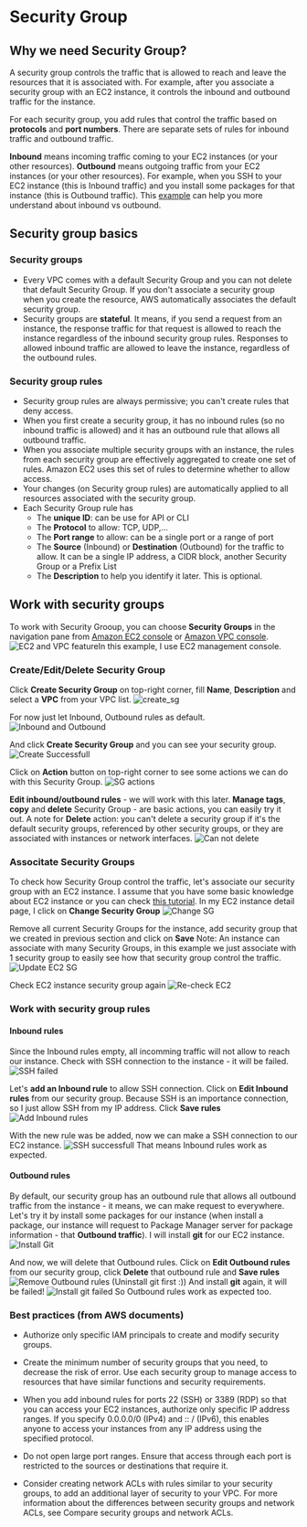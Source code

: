 # Security Group

## Why we need Security Group?
A security group controls the traffic that is allowed to reach and leave the resources that it is associated with. For example, after you associate a security group with an EC2 instance, it controls the inbound and outbound traffic for the instance.

For each security group, you add rules that control the traffic based on **protocols** and **port numbers**. There are separate sets of rules for inbound traffic and outbound traffic.

**Inbound** means incoming traffic coming to your EC2 instances (or your other resources).
**Outbound** means outgoing traffic from your EC2 instances (or your other resources).
For example, when you SSH to your EC2 instance (this is Inbound traffic) and you install some packages for that instance (this is Outbound traffic). This [example](https://stackoverflow.com/questions/68792117/outbound-rules-in-a-security-group) can help you more understand about inbound vs outbound.

## Security group basics
### Security groups
- Every VPC comes with a default Security Group and you can not delete that default Security Group. If you don't associate a security group when you create the resource, AWS automatically associates the default security group.
- Security groups are **stateful**. It means, if you send a request from an instance, the response traffic for that request is allowed to reach the instance regardless of the inbound security group rules. Responses to allowed inbound traffic are allowed to leave the instance, regardless of the outbound rules.
### Security group rules
- Security group rules are always permissive; you can't create rules that deny access.
- When you first create a security group, it has no inbound rules (so no inbound traffic is allowed) and it has an outbound rule that allows all outbound traffic.
- When you associate multiple security groups with an instance, the rules from each security group are effectively aggregated to create one set of rules. Amazon EC2 uses this set of rules to determine whether to allow access.
- Your changes (on Security group rules) are automatically applied to all resources associated with the security group.
- Each Security Group rule has
  - The **unique ID**: can be use for API or CLI
  - The **Protocol** to allow: TCP, UDP,...
  - The **Port range** to allow: can be a single port or a range of port
  - The **Source** (Inbound) or **Destination** (Outbound) for the traffic to allow. It can be a single IP address, a CIDR block, another Security Group or a Prefix List
  - The **Description** to help you identify it later. This is optional.

## Work with security groups
To work with Security Grooup, you can choose **Security Groups** in the navigation pane from [Amazon EC2 console](https://console.aws.amazon.com/ec2/) or [Amazon VPC console](https://console.aws.amazon.com/vpc/). 
![EC2 and VPC feature](./images/ec2_vs_vpc.png)In this example, I use EC2 management console.

### Create/Edit/Delete Security Group
Click **Create Security Group** on top-right corner, fill **Name**, **Description** and select a **VPC** from your VPC list.
![create_sg](./images/create_sg.png)

For now just let Inbound, Outbound rules as default.
![Inbound and Outbound](./images/inbound_outbound.png)

And click **Create Security Group** and you can see your security group.
![Create Successfull](./images/create_successfull.png)

Click on **Action** button on top-right corner to see some actions we can do with this Security Group.
![SG actions](./images/sg_actions.png)

**Edit inbound/outbound rules** - we will work with this later. **Manage tags**, **copy** and **delete** Security Group - are basic actions, you can easily try it out. A note for **Delete** action: you can't delete a security group if it's the default security groups, referenced by other security groups, or they are associated with instances or network interfaces.
![Can not delete](./images/cant_delete.png)

### Associtate Security Groups
To check how Security Group control the traffic, let's associate our security group with an EC2 instance. I assume that you have some basic knowledge about EC2 instance or you can check [this tutorial](https://github.com/GoldenOwlAsia/go-lnd/tree/main/deployment/aws/ec2).
In my EC2 instance detail page, I click on **Change Security Group** ![Change SG](./images/change_sg.png)

Remove all current Security Groups for the instance, add security group that we created in previous section and click on **Save**
Note: An instance can associate with many Security Groups, in this example we just associate with 1 security group to easily see how that security group control the traffic.
![Update EC2 SG](./images/update_ec2_sg.png)

Check EC2 instance security group again
![Re-check EC2](./images/recheck_ec2_sg.png)

### Work with security group rules
#### Inbound rules
Since the Inbound rules empty, all incomming traffic will not allow to reach our instance. Check with SSH connection to the instance - it will be failed.
![SSH failed](./images/ssh_failed.png)

Let's **add an Inbound rule** to allow SSH connection. Click on **Edit Inbound rules** from our security group. Because SSH is an importance connection, so I just allow SSH from my IP address. Click **Save rules**
![Add Inbound rules](./images/add_inbound_rule.png)

With the new rule was be added, now we can make a SSH connection to our EC2 instance.
![SSH successfull](./images/ssh_success.png)
That means Inbound rules work as expected.
#### Outbound rules
By default, our security group has an outbound rule that allows all outbound traffic from the instance - it means, we can make request to everywhere.
Let's try it by install some packages for our instance (when install a package, our instance will request to Package Manager server for package information - that **Outbound traffic**). I will install **git** for our EC2 instance.
![Install Git](./images/install_git.png)

And now, we will delete that Outbound rules. Click on **Edit Outbound rules** from our security group, click **Delete** that outbound rule and **Save rules**
![Remove Outbound rules](./images/remove_outbound.png)
(Uninstall git first :)) And install **git** again, it will be failed!
![Install git failed](./images/install_git_fail.png)
So Outbound rules work as expected too.

### Best practices (from AWS documents)
- Authorize only specific IAM principals to create and modify security groups.

- Create the minimum number of security groups that you need, to decrease the risk of error. Use each security group to manage access to resources that have similar functions and security requirements.

- When you add inbound rules for ports 22 (SSH) or 3389 (RDP) so that you can access your EC2 instances, authorize only specific IP address ranges. If you specify 0.0.0.0/0 (IPv4) and :: / (IPv6), this enables anyone to access your instances from any IP address using the specified protocol.

- Do not open large port ranges. Ensure that access through each port is restricted to the sources or destinations that require it.

- Consider creating network ACLs with rules similar to your security groups, to add an additional layer of security to your VPC. For more information about the differences between security groups and network ACLs, see Compare security groups and network ACLs.
